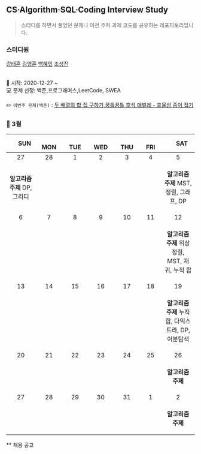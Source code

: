 ## CS·Algorithm·SQL·Coding Interview Study
<blockquote>스터디를 하면서 풀었던 문제나 이전 주차 과제 코드를 공유하는 레포지토리입니다.</blockquote>

### 스터디원

[강태훈](https://github.com/shuttlecock0) [김영훈](https://github.com/kim0hoon) [백혜민](https://github.com/HyeminBaek) [조성진](https://github.com/noel7781)

<br> 📌 시작: 2020-12-27 ~
<br> 💻 문제 선정: 백준,프로그래머스,LeetCode, SWEA

✏️ `이번주 문제(백준)` : [두 배열의 합](https://www.acmicpc.net/problem/2143),[집 구하기](https://www.acmicpc.net/problem/13911),[꿈틀꿈틀 호석 애벌레 - 효율성](https://www.acmicpc.net/problem/20181),[종이 접기](https://www.acmicpc.net/problem/12979)

<h3> 📅 3월 </h3>

|　  SUN　  |　  MON　  |　  TUE　  |　  WED　  |　  THU　  |　  FRI　  |　  SAT　  |
|:---:|:---:|:---:|:---:|:---:|:---:|:---:|
|   27   |   28   |   1   |   2   |   3   |   4   |   5   |
|<p><b>알고리즘 주제</b> DP, 그리디</p>||||||<p><b>알고리즘 주제</b> MST, 정렬, 그래프, DP</p>|
|   6   |   7   |   8   |   9   |   10   |   11   |   12   |
|||||||<p><b>알고리즘 주제</b> 위상정렬, MST, 재귀, 누적 합</p>|
|   13   |   14   |   15   |   16   |   17   |   18   |   19   |
|||||||<p><b>알고리즘 주제</b> 누적 합, 다익스트라, DP, 이분탐색</p>|
|   20   |   21   |   22   |   23   |   24   |   25   |   26   |
|||||||<p><b>알고리즘 주제</b> </p>|
|   27   |   28   |   29   |   30   |   31   |   1   |   2   |
|||||||<p><b>알고리즘 주제</b> </p>|


** 채용 공고
